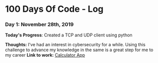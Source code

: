# 100 Days Of Code - Log

### Day 1: November 28th, 2019


**Today's Progress**: Created a TCP and UDP client using python

**Thoughts:** I've had an interest in cybersecurity for a while. Using this challenge to advance my knowledge in the same is a great step for me to my career
**Link to work:** [Calculator App](http://www.example.com)

